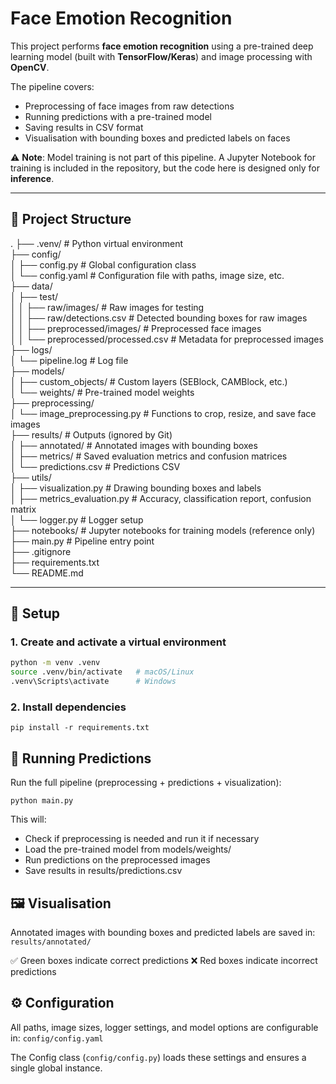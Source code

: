 # Face Emotion Recognition

This project performs **face emotion recognition** using a pre-trained deep learning model
(built with **TensorFlow/Keras**) and image processing with **OpenCV**.  

The pipeline covers:
- Preprocessing of face images from raw detections  
- Running predictions with a pre-trained model  
- Saving results in CSV format  
- Visualisation with bounding boxes and predicted labels on faces  

⚠️ **Note**: Model training is not part of this pipeline. A Jupyter Notebook for training
is included in the repository, but the code here is designed only for **inference**.

---

## 📂 Project Structure

.
├── .venv/                      # Python virtual environment  
├── config/  
│   ├── config.py               # Global configuration class  
│   └── config.yaml             # Configuration file with paths, image size, etc.  
├── data/  
│   ├── test/  
│   │   ├── raw/images/         # Raw images for testing  
│   │   ├── raw/detections.csv  # Detected bounding boxes for raw images  
│   │   ├── preprocessed/images/ # Preprocessed face images  
│   │   └── preprocessed/processed.csv # Metadata for preprocessed images  
├── logs/  
│   └── pipeline.log            # Log file  
├── models/  
│   ├── custom_objects/         # Custom layers (SEBlock, CAMBlock, etc.)  
│   └── weights/                # Pre-trained model weights  
├── preprocessing/  
│   └── image_preprocessing.py  # Functions to crop, resize, and save face images  
├── results/                     # Outputs (ignored by Git)  
│   ├── annotated/               # Annotated images with bounding boxes  
│   ├── metrics/                 # Saved evaluation metrics and confusion matrices  
│   └── predictions.csv          # Predictions CSV  
├── utils/  
│   ├── visualization.py         # Drawing bounding boxes and labels  
│   ├── metrics_evaluation.py    # Accuracy, classification report, confusion matrix  
│   └── logger.py                # Logger setup  
├── notebooks/                   # Jupyter notebooks for training models (reference only)  
├── main.py                      # Pipeline entry point  
├── .gitignore  
├── requirements.txt  
└── README.md

---

## 🚀 Setup

### 1. Create and activate a virtual environment

```bash
python -m venv .venv
source .venv/bin/activate   # macOS/Linux
.venv\Scripts\activate      # Windows
```

### 2. Install dependencies

```pip install -r requirements.txt```

## 🔮 Running Predictions

Run the full pipeline (preprocessing + predictions + visualization):

```python main.py```

This will:
- Check if preprocessing is needed and run it if necessary
- Load the pre-trained model from models/weights/
- Run predictions on the preprocessed images
- Save results in results/predictions.csv

## 🖼️ Visualisation
Annotated images with bounding boxes and predicted labels are saved in:
```results/annotated/```

✅ Green boxes indicate correct predictions
❌ Red boxes indicate incorrect predictions

## ⚙️ Configuration
All paths, image sizes, logger settings, and model options are configurable in:
```config/config.yaml```

The Config class (```config/config.py```) loads these settings and ensures a single global instance.